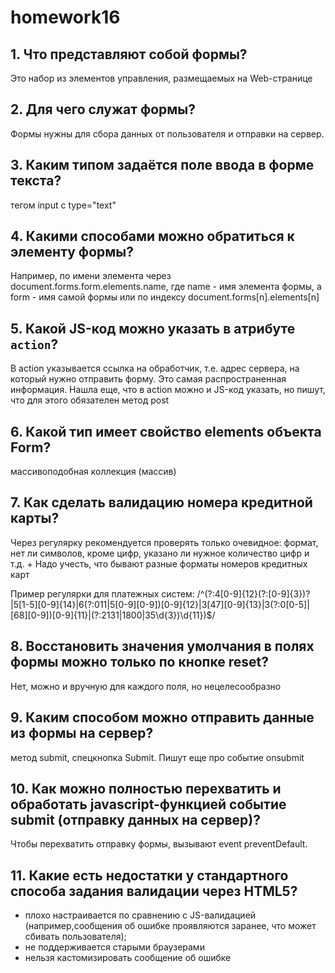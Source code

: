# homework16

## 1. Что представляют собой формы?

Это набор из элементов управления, размещаемых на Web-странице

## 2. Для чего служат формы?

Формы нужны для сбора данных от пользователя и отправки на сервер.

## 3. Каким типом задаётся поле ввода в форме текста?

тегом input с type="text"

## 4. Какими способами можно обратиться к элементу формы?

Например, по имени элемента через document.forms.form.elements.name, где name - имя элемента формы, а form - имя самой формы
или по индексу document.forms[n].elements[n]

## 5. Какой  JS-код можно указать в атрибуте `action`?

В action указывается ссылка на обработчик, т.е. адрес сервера, на который нужно отправить форму. Это самая распространенная информация. Нашла еще, что в action можно и JS-код указать, но пишут, что для этого обязателен метод post

## 6. Какой тип имеет свойство elements объекта Form?

массивоподобная коллекция (массив)

## 7. Как сделать валидацию номера кредитной карты? 

Через регулярку рекомендуется проверять только очевидное: формат, нет ли символов, кроме цифр, указано ли нужное количество цифр и т.д. + Надо учесть, что бывают разные форматы номеров кредитных карт

Пример регулярки для платежных систем: /^(?:4[0-9]{12}(?:[0-9]{3})?|5[1-5][0-9]{14}|6(?:011|5[0-9][0-9])[0-9]{12}|3[47][0-9]{13}|3(?:0[0-5]|[68][0-9])[0-9]{11}|(?:2131|1800|35\d{3})\d{11})$/


## 8. Восстановить значения умолчания в полях формы можно только по кнопке reset?

Нет, можно и вручную для каждого поля, но нецелесообразно

## 9. Каким способом можно отправить данные из формы на сервер?

метод submit, cпецкнопка Submit. Пишут еще про событие onsubmit

## 10. Как можно полностью перехватить и обработать javascript-функцией событие submit (отправку данных на сервер)?

Чтобы перехватить отправку формы, вызывают event preventDefault.

## 11. Какие есть недостатки у стандартного способа задания валидации через HTML5?

- плохо настраивается по сравнению с JS-валидацией (например,сообщения об ошибке проявляются заранее, что может сбивать пользователя);
- не поддерживается старыми браузерами
- нельзя кастомизировать сообщение об ошибке

